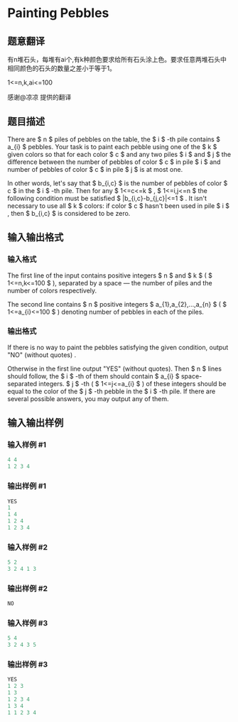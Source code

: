 # Painting Pebbles

## 题意翻译

有n堆石头，每堆有ai个,有k种颜色要求给所有石头涂上色。要求任意两堆石头中相同颜色的石头的数量之差小于等于1。

1<=n,k,ai<=100

感谢@凉凉 提供的翻译

## 题目描述

There are $ n $ piles of pebbles on the table, the $ i $ -th pile contains $ a_{i} $ pebbles. Your task is to paint each pebble using one of the $ k $ given colors so that for each color $ c $ and any two piles $ i $ and $ j $ the difference between the number of pebbles of color $ c $ in pile $ i $ and number of pebbles of color $ c $ in pile $ j $ is at most one.

In other words, let's say that $ b_{i,c} $ is the number of pebbles of color $ c $ in the $ i $ -th pile. Then for any $ 1<=c<=k $ , $ 1<=i,j<=n $ the following condition must be satisfied $ |b_{i,c}-b_{j,c}|<=1 $ . It isn't necessary to use all $ k $ colors: if color $ c $ hasn't been used in pile $ i $ , then $ b_{i,c} $ is considered to be zero.

## 输入输出格式

### 输入格式

The first line of the input contains positive integers $ n $ and $ k $ ( $ 1<=n,k<=100 $ ), separated by a space — the number of piles and the number of colors respectively.

The second line contains $ n $ positive integers $ a_{1},a_{2},...,a_{n} $ ( $ 1<=a_{i}<=100 $ ) denoting number of pebbles in each of the piles.

### 输出格式

If there is no way to paint the pebbles satisfying the given condition, output "NO" (without quotes) .

Otherwise in the first line output "YES" (without quotes). Then $ n $ lines should follow, the $ i $ -th of them should contain $ a_{i} $ space-separated integers. $ j $ -th ( $ 1<=j<=a_{i} $ ) of these integers should be equal to the color of the $ j $ -th pebble in the $ i $ -th pile. If there are several possible answers, you may output any of them.

## 输入输出样例

### 输入样例 #1

```cpp
4 4
1 2 3 4

```
### 输出样例 #1

```cpp
YES
1
1 4
1 2 4
1 2 3 4

```
### 输入样例 #2

```cpp
5 2
3 2 4 1 3

```
### 输出样例 #2

```cpp
NO

```
### 输入样例 #3

```cpp
5 4
3 2 4 3 5

```
### 输出样例 #3

```cpp
YES
1 2 3
1 3
1 2 3 4
1 3 4
1 1 2 3 4

```
